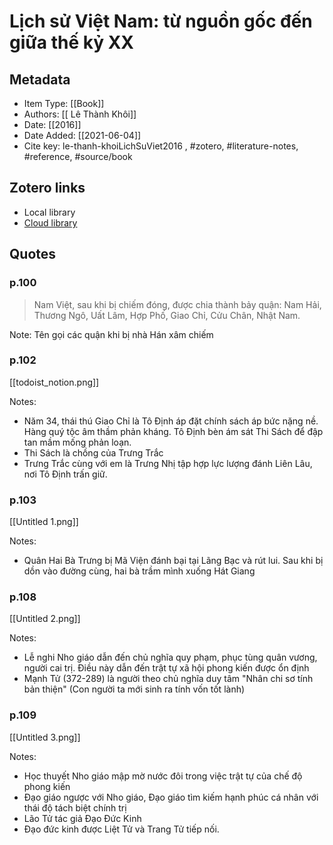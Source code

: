 # Lịch sử Việt Nam: từ nguồn gốc đến giữa thế kỷ XX

## Metadata

- Item Type: [[Book]]
- Authors: [[ Lê Thành Khôi]]
- Date: [[2016]]
- Date Added: [[2021-06-04]]
- Cite key: le-thanh-khoiLichSuViet2016
, #zotero, #literature-notes, #reference, #source/book 

## Zotero links

- Local library
- [Cloud library](http://zotero.org/users/2023153/items/KCHM6CV7)

## Quotes

### p.100

> Nam Việt, sau khi bị chiếm đóng, được chia thành bảy quận: Nam Hải, Thương Ngô, Uất Lâm, Hợp Phố, Giao Chỉ, Cửu Chân, Nhật Nam.

Note: Tên gọi các quận khi bị nhà Hán xâm chiếm

### p.102

[[todoist_notion.png]]

Notes:
- Năm 34, thái thú Giao Chỉ là Tô Định áp đặt chính sách áp bức nặng nề. Hàng quý tộc âm thầm phản kháng. Tô Định bèn ám sát Thi Sách để đập tan mầm mống phản loạn.
- Thi Sách là chồng của Trưng Trắc
- Trưng Trắc cùng với em là Trưng Nhị tập hợp lực lượng đánh Liên Lâu, nơi Tô Định trấn giữ.

### p.103

[[Untitled 1.png]]

Notes:
- Quân Hai Bà Trưng bị Mã Viện đánh bại tại Lãng Bạc và rút lui. Sau khi bị dồn vào đường cùng, hai bà trầm mình xuống Hát Giang

### p.108

[[Untitled 2.png]]

Notes:
- Lễ nghi Nho giáo dẫn đến chủ nghĩa quy phạm, phục tùng quân vương, người cai trị. Điều này dẫn đến trật tự xã hội phong kiến được ổn định
- Mạnh Tử (372-289) là người theo chủ nghĩa duy tâm "Nhân chi sơ tính bản thiện" (Con người ta mới sinh ra tính vốn tốt lành)

### p.109

[[Untitled 3.png]]

Notes:
- Học thuyết Nho giáo mập mờ nước đôi trong việc trật tự của chế độ phong kiến
- Đạo giáo ngược với Nho giáo, Đạo giáo tìm kiếm hạnh phúc cá nhân với thái độ tách biệt chính trị
- Lão Tử tác giả Đạo Đức Kinh
- Đạo đức kinh được Liệt Tử và Trang Tử tiếp nối.